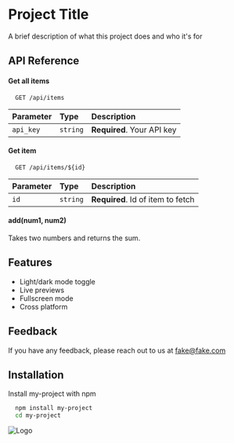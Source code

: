 
# Project Title

A brief description of what this project does and who it's for


## API Reference

#### Get all items

```http
  GET /api/items
```

| Parameter | Type     | Description                |
| :-------- | :------- | :------------------------- |
| `api_key` | `string` | **Required**. Your API key |

#### Get item

```http
  GET /api/items/${id}
```

| Parameter | Type     | Description                       |
| :-------- | :------- | :-------------------------------- |
| `id`      | `string` | **Required**. Id of item to fetch |

#### add(num1, num2)

Takes two numbers and returns the sum.


## Features

- Light/dark mode toggle
- Live previews
- Fullscreen mode
- Cross platform


## Feedback

If you have any feedback, please reach out to us at fake@fake.com


## Installation

Install my-project with npm

```bash
  npm install my-project
  cd my-project
```
    
![Logo](https://dev-to-uploads.s3.amazonaws.com/uploads/articles/th5xamgrr6se0x5ro4g6.png)

